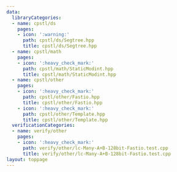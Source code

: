 ```yaml
---
data:
  libraryCategories:
  - name: cpstl/ds
    pages:
    - icon: ':warning:'
      path: cpstl/ds/Segtree.hpp
      title: cpstl/ds/Segtree.hpp
  - name: cpstl/math
    pages:
    - icon: ':heavy_check_mark:'
      path: cpstl/math/StaticModint.hpp
      title: cpstl/math/StaticModint.hpp
  - name: cpstl/other
    pages:
    - icon: ':heavy_check_mark:'
      path: cpstl/other/Fastio.hpp
      title: cpstl/other/Fastio.hpp
    - icon: ':heavy_check_mark:'
      path: cpstl/other/Template.hpp
      title: cpstl/other/Template.hpp
  verificationCategories:
  - name: verify/other
    pages:
    - icon: ':heavy_check_mark:'
      path: verify/other/lc-Many-A+B-128bit-Fastio.test.cpp
      title: verify/other/lc-Many-A+B-128bit-Fastio.test.cpp
layout: toppage
---
```

